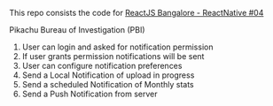 This repo consists the code for [ReactJS Bangalore - ReactNative #04](https://www.meetup.com/ReactJS-Bangalore/events/255320385/)

Pikachu Bureau of Investigation (PBI)

1. User can login and asked for notification permission
2. If user grants permission notifications will be sent
3. User can configure notification preferences
4. Send a Local Notification of upload in progress
5. Send a scheduled Notification of Monthly stats
6. Send a Push Notification from server
